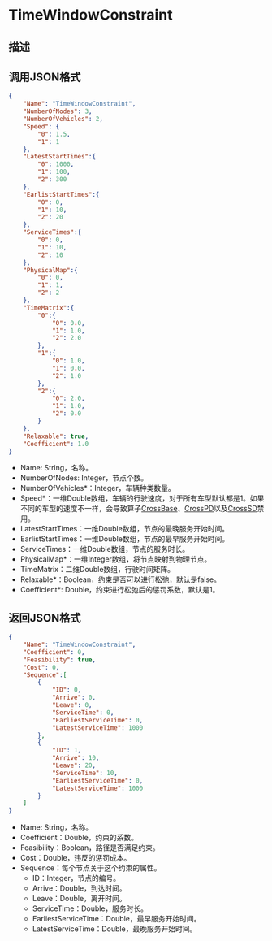 # TimeWindowConstraint

## 描述

## 调用JSON格式

```json
{
	"Name": "TimeWindowConstraint",
	"NumberOfNodes": 3,
	"NumberOfVehicles": 2,
	"Speed": {
		"0": 1.5,
		"1": 1
	},
	"LatestStartTimes":{
		"0": 1000,
		"1": 100,
		"2": 300
	},
	"EarlistStartTimes":{
		"0": 0,
		"1": 10,
		"2": 20
	},
	"ServiceTimes":{
		"0": 0,
		"1": 10,
		"2": 10
	},
	"PhysicalMap":{
		"0": 0,
		"1": 1,
		"2": 2
	},
	"TimeMatrix":{ 
		"0":{
			"0": 0.0,
			"1": 1.0,
			"2": 2.0
		},
		"1":{
			"0": 1.0,
			"1": 0.0,
			"2": 1.0
		},
		"2":{
			"0": 2.0,
			"1": 1.0,
			"2": 0.0
		}
	},
	"Relaxable": true,
	"Coefficient": 1.0
}
```
* Name: String，名称。
* NumberOfNodes: Integer，节点个数。
* NumberOfVehicles\*：Integer，车辆种类数量。
* Speed\*：一维Double数组，车辆的行驶速度，对于所有车型默认都是1。如果不同的车型的速度不一样，会导致算子[CrossBase](../operators/CrossBase.md)、[CrossPD](../operators/CrossPD.md)以及[CrossSD](../operators/CrossSD.md)禁用。
* LatestStartTimes：一维Double数组，节点的最晚服务开始时间。
* EarlistStartTimes：一维Double数组，节点的最早服务开始时间。
* ServiceTimes：一维Double数组，节点的服务时长。
* PhysicalMap\*：一维Integer数组，将节点映射到物理节点。
* TimeMatrix：二维Double数组，行驶时间矩阵。
* Relaxable\*：Boolean，约束是否可以进行松弛，默认是false。
* Coefficient\*: Double，约束进行松弛后的惩罚系数，默认是1。


## 返回JSON格式

```json
{
	"Name": "TimeWindowConstraint",
	"Coefficient": 0,
	"Feasibility": true,
	"Cost": 0,
	"Sequence":[
		{
			"ID": 0,
			"Arrive": 0,
			"Leave": 0,
			"ServiceTime": 0,
			"EarliestServiceTime": 0,
			"LatestServiceTime": 1000
		},
		{
			"ID": 1,
			"Arrive": 10,
			"Leave": 20,
			"ServiceTime": 10,
			"EarliestServiceTime": 0,
			"LatestServiceTime": 1000
		}
	]
}
```

* Name: String，名称。
* Coefficient：Double，约束的系数。
* Feasibility：Boolean，路径是否满足约束。
* Cost：Double，违反的惩罚成本。
* Sequence：每个节点关于这个约束的属性。
	+ ID：Integer，节点的编号。
	+ Arrive：Double，到达时间。
	+ Leave：Double，离开时间。
	+  ServiceTime：Double，服务时长。
	+ EarliestServiceTime：Double，最早服务开始时间。
	+ LatestServiceTime：Double，最晚服务开始时间。

